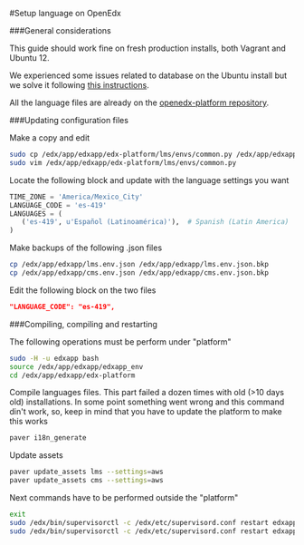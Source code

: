 #Setup language on OpenEdx

###General considerations

This guide should work fine on fresh production installs, both Vagrant and Ubuntu 12.

We experienced some issues related to database on the Ubuntu install but we solve it following [this instructions](https://groups.google.com/forum/#!topic/edx-code/GrsDfnILgE8).

All the language files are already on the [openedx-platform repository](https://github.com/edx/edx-platform/tree/master/conf/locale).

###Updating configuration files

Make a copy and edit
```bash
sudo cp /edx/app/edxapp/edx-platform/lms/envs/common.py /edx/app/edxapp/edx-platform/lms/envs/common.py.bkp
sudo vim /edx/app/edxapp/edx-platform/lms/envs/common.py
```
Locate the following block and update with the language settings you want

```python
TIME_ZONE = 'America/Mexico_City'
LANGUAGE_CODE = 'es-419'
LANGUAGES = (
   ('es-419', u'Español (Latinoamérica)'),  # Spanish (Latin America)
)
```

Make backups of the following .json files

```bash
cp /edx/app/edxapp/lms.env.json /edx/app/edxapp/lms.env.json.bkp
cp /edx/app/edxapp/cms.env.json /edx/app/edxapp/cms.env.json.bkp
```
Edit the following block on the two files

```json
"LANGUAGE_CODE": "es-419",
```
###Compiling, compiling and restarting

The following operations must be perform under "platform"
```bash
sudo -H -u edxapp bash
source /edx/app/edxapp/edxapp_env
cd /edx/app/edxapp/edx-platform
```

Compile languages files. This part failed a dozen times with old (>10 days old) installations. In some point something went wrong and this command din't work, so, keep in mind that you have to update the platform to make this works

```bash
paver i18n_generate
```
Update assets
```bash
paver update_assets lms --settings=aws
paver update_assets cms --settings=aws
```

Next commands have to be performed outside the "platform"

```bash
exit
sudo /edx/bin/supervisorctl -c /edx/etc/supervisord.conf restart edxapp:
sudo /edx/bin/supervisorctl -c /edx/etc/supervisord.conf restart edxapp_worker:
```